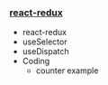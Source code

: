 ### [react-redux](https://www.canva.com/design/DAFSjrBo_CQ/gIz-YdVIBrf51Q0WMVuWRg/view?utm_content=DAFSjrBo_CQ&utm_campaign=designshare&utm_medium=link2&utm_source=sharebutton)

- react-redux
- useSelector
- useDispatch
- Coding
  - counter example
